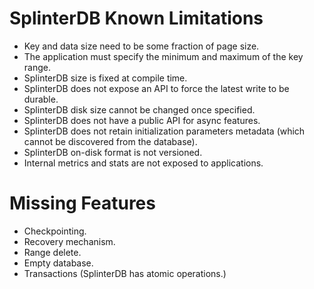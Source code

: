 # SplinterDB Known Limitations 

* Key and data size need to be some fraction of page size. 
* The application must specify the minimum and maximum of the key range.
* SplinterDB size is fixed at compile time.
* SplinterDB does not expose an API to force the latest write to be durable.
* SplinterDB disk size cannot be changed once specified.
* SplinterDB does not have a public API for async features.
* SplinterDB does not retain initialization parameters metadata (which cannot be discovered from the database).
* SplinterDB on-disk format is not versioned.
* Internal metrics and stats are not exposed to applications.

# Missing Features
* Checkpointing. 
* Recovery mechanism.
* Range delete.
* Empty database.
* Transactions (SplinterDB has atomic operations.)
